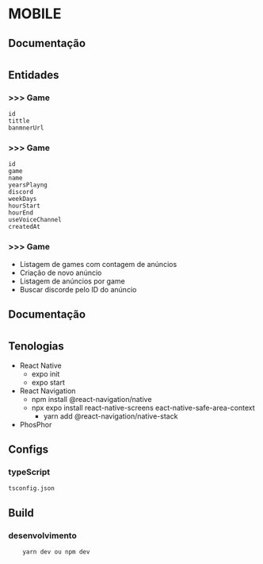 # MOBILE
## <b>Documentação </b>
#

## Entidades
  
### >>> Game

    id
    tittle
    banmnerUrl

### >>> Game

    id
    game
    name
    yearsPlayng
    discord
    weekDays
    hourStart
    hourEnd
    useVoiceChannel
    createdAt

### >>> Game

- Listagem de games com contagem de anúncios
- Criação de novo anúncio
- Listagem de anúncios por game
- Buscar discorde pelo ID do anúncio


## <b>Documentação </b>
#

## Tenologias
  - React Native 
    - expo init
    - expo start
  - React Navigation
    - npm install @react-navigation/native
    - npx expo install react-native-screens eact-native-safe-area-context
      - yarn add @react-navigation/native-stack
  - PhosPhor


## Configs
### typeScript
    tsconfig.json


## Build 
### desenvolvimento

```
    yarn dev ou npm dev
```
